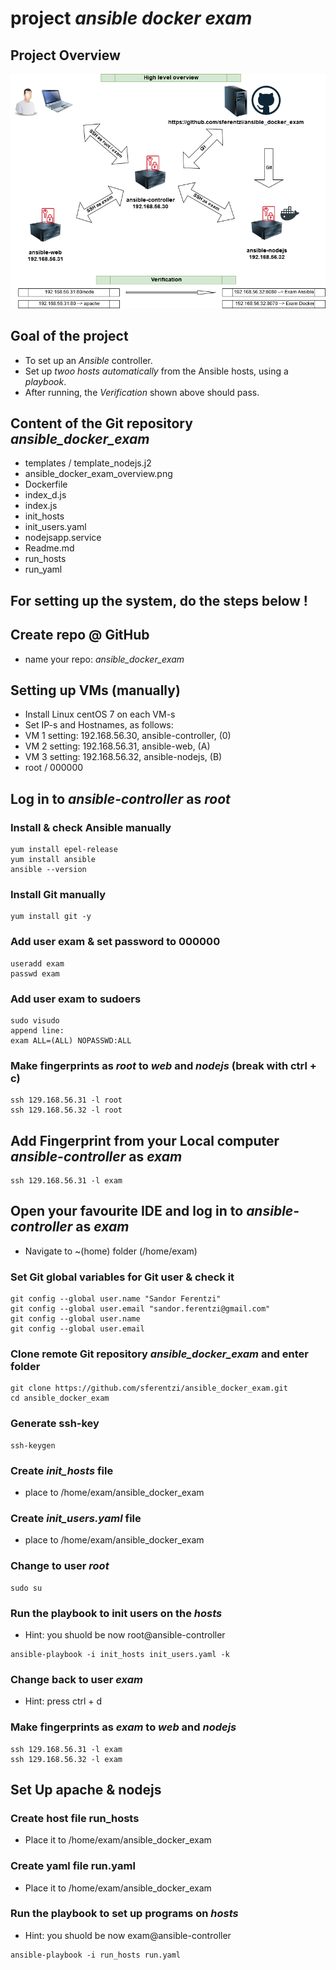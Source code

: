 # project *ansible docker exam*

## Project Overview

![Project Overview](ansible_docker_exam_overview.png "Project Overview")

## Goal of the project
- To set up an *Ansible* controller.  
- Set up *twoo hosts automatically* from the Ansible hosts, using a *playbook*.
- After running, the *Verification* shown above should pass.

## Content of the Git repository *ansible_docker_exam*
- templates / template_nodejs.j2
- ansible_docker_exam_overview.png
- Dockerfile
- index_d.js
- index.js
- init_hosts
- init_users.yaml
- nodejsapp.service
- Readme.md
- run_hosts
- run_yaml

## For setting up the system, do the steps below !

## Create repo @ GitHub
- name your repo: *ansible_docker_exam*

## Setting up VMs (manually)
- Install Linux centOS 7 on each VM-s
- Set IP-s and Hostnames, as follows:
 - VM 1 setting: 192.168.56.30, ansible-controller, (0)
 - VM 2 setting: 192.168.56.31, ansible-web, (A)
 - VM 3 setting: 192.168.56.32, ansible-nodejs, (B)
 - root / 000000

## Log in to *ansible-controller* as *root*
 
### Install & check Ansible manually
~~~
yum install epel-release
yum install ansible
ansible --version
~~~

### Install Git manually
~~~
yum install git -y
~~~

### Add user exam & set password to 000000
~~~
useradd exam
passwd exam
~~~

### Add user exam to sudoers
~~~
sudo visudo
append line: 
exam ALL=(ALL) NOPASSWD:ALL
~~~

### Make fingerprints as *root* to *web* and *nodejs* (break with ctrl + c)
~~~
ssh 129.168.56.31 -l root
ssh 129.168.56.32 -l root 
~~~

## Add Fingerprint from your Local computer *ansible-controller* as *exam*
~~~
ssh 129.168.56.31 -l exam
~~~

## Open your favourite IDE and log in to *ansible-controller* as *exam*
- Navigate to ~(home) folder (/home/exam)

### Set Git global variables for Git user & check it
~~~
git config --global user.name "Sandor Ferentzi"
git config --global user.email "sandor.ferentzi@gmail.com"
git config --global user.name
git config --global user.email
~~~

### Clone remote Git repository *ansible_docker_exam* and enter folder
~~~
git clone https://github.com/sferentzi/ansible_docker_exam.git
cd ansible_docker_exam
~~~

### Generate ssh-key
~~~
ssh-keygen
~~~

### Create *init_hosts* file
- place to /home/exam/ansible_docker_exam

### Create *init_users.yaml* file
- place to /home/exam/ansible_docker_exam

### Change to user *root*
~~~
sudo su
~~~

### Run the playbook to init users on the *hosts*
- Hint: you shuold be now root@ansible-controller
~~~
ansible-playbook -i init_hosts init_users.yaml -k
~~~

### Change back to user *exam*
- Hint: press ctrl + d

### Make fingerprints as *exam* to *web* and *nodejs*
~~~
ssh 129.168.56.31 -l exam
ssh 129.168.56.32 -l exam 
~~~

## Set Up apache & nodejs

### Create host file run_hosts
- Place it to /home/exam/ansible_docker_exam

### Create yaml file run.yaml
- Place it to /home/exam/ansible_docker_exam

### Run the playbook to set up programs on *hosts*
- Hint: you shuold be now exam@ansible-controller
~~~
ansible-playbook -i run_hosts run.yaml
~~~